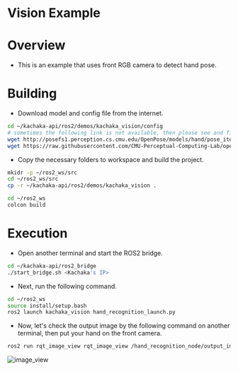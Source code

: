 # Vision Example

# Overview

* This is an example that uses front RGB camera to detect hand pose.

# Building

* Download model and config file from the internet.

```bash
cd ~/kachaka-api/ros2/demos/kachaka_vision/config
# sometimes the following link is not available, then please see and find the mirror link in https://github.com/CMU-Perceptual-Computing-Lab/openpose/issues/1567
wget http://posefs1.perception.cs.cmu.edu/OpenPose/models/hand/pose_iter_102000.caffemodel
wget https://raw.githubusercontent.com/CMU-Perceptual-Computing-Lab/openpose/master/models/hand/pose_deploy.prototxt
```

* Copy the necessary folders to workspace and build the project.

```bash
mkidr -p ~/ros2_ws/src
cd ~/ros2_ws/src
cp -r ~/kachaka-api/ros2/demos/kachaka_vision .

cd ~/ros2_ws
colcon build
```

# Execution

* Open another terminal and start the ROS2 bridge.

```bash
cd ~/kachaka-api/ros2_bridge
./start_bridge.sh <Kachaka's IP>

```

* Next, run the following command.

```bash
cd ~/ros2_ws
source install/setup.bash
ros2 launch kachaka_vision hand_recognition_launch.py
```

* Now, let's check the output image by the following command on another terminal, then put your hand on the front camera.

```bash
ros2 run rqt_image_view rqt_image_view /hand_recognition_node/output_image
```

![image_view](image_view.png "image_view")
